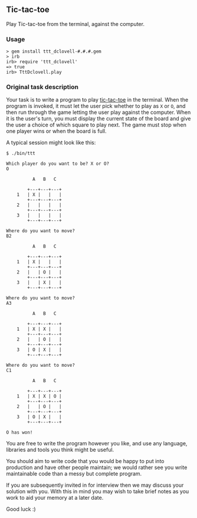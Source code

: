 ## Tic-tac-toe

Play Tic-tac-toe from the terminal, against the computer.

### Usage

    > gem install ttt_dclovell-#.#.#.gem
    > irb
    irb> require 'ttt_dclovell'
    => true
    irb> TttDclovell.play

### Original task description

Your task is to write a program to play [tic-tac-toe](http://en.wikipedia.org/wiki/Tic-tac-toe)
in the terminal. When the program is invoked, it must let the user pick whether
to play as `X` or `O`, and then run through the game letting the user play
against the computer. When it is the user's turn, you must display the current
state of the board and give the user a choice of which square to play next. The game must stop when one
player wins or when the board is full.

A typical session might look like this:

```
$ ./bin/ttt

Which player do you want to be? X or O?
O

          A   B   C

        +---+---+---+
    1   | X |   |   |
        +---+---+---+
    2   |   |   |   |
        +---+---+---+
    3   |   |   |   |
        +---+---+---+

Where do you want to move?
B2

          A   B   C

        +---+---+---+
    1   | X |   |   |
        +---+---+---+
    2   |   | O |   |
        +---+---+---+
    3   |   | X |   |
        +---+---+---+

Where do you want to move?
A3

          A   B   C

        +---+---+---+
    1   | X | X |   |
        +---+---+---+
    2   |   | O |   |
        +---+---+---+
    3   | O | X |   |
        +---+---+---+

Where do you want to move?
C1

          A   B   C

        +---+---+---+
    1   | X | X | O |
        +---+---+---+
    2   |   | O |   |
        +---+---+---+
    3   | O | X |   |
        +---+---+---+

O has won!
```

You are free to write the program however you like, and use any language,
libraries and tools you think might be useful.

You should aim to write code that you would be happy to put into production and
have other people maintain; we would rather see you write maintainable code
than a messy but complete program.

If you are subsequently invited in for interview then we may discuss your
solution with you. With this in mind you may wish to take brief notes as you
work to aid your memory at a later date.

Good luck :)
